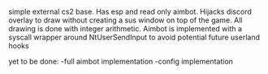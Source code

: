 simple external cs2 base. Has esp and read only aimbot. Hijacks discord overlay to draw without creating a sus window on top of the game.
All drawing is done with integer arithmetic. Aimbot is implemented with a syscall wrapper around NtUserSendInput to avoid potential future
userland hooks

yet to be done:
-full aimbot implementation
-config implementation

